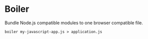 # Boiler
Bundle Node.js compatible modules to one browser compatible file.

    boiler my-javascript-app.js > application.js
